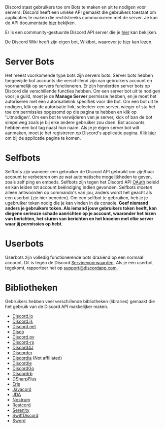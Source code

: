 <!-- TITLE: [NL] Bots -->
<!-- SUBTITLE: Informatie over verschillende Discord Bot bibliotheken -->

Discord staat gebruikers toe om Bots te maken en uit te nodigen voor servers. Discord heeft een unieke API gemaakt die gebruikers toestaat om applicaties te maken die rechtstreeks communiceren met de server. Je kan de API documentatie [hier](https://discordapp.com/developers/docs/intro) bekijken.

Er is een community-gestuurde Discord API server die je [hier](http://discord.gg/discord-api) kan bekijken.

De Discord Wiki heeft zijn eigen bot, Wikibot, waarover je [hier](https://discordia.me/wikibot) kan lezen.

# Server Bots
Het meest voorkomende type bots zijn servers bots. Server bots hebben toegewijde bot accounts die verschillend zijn van gebruikers account en voornamelijk op servers functioneren. Er zijn honderden server bots op Discord die verschillende functies hebben. Om een server bot uit te nodigen voor je guild, moet je de **Manage Server** permissie hebben, en je moet het autoriseren met een autorisatielink specifiek voor die bot. Om een bot uit te nodigen, klik op de autorisatie link, selecteer een server, wieger of sta het toe om permissies opgesomd op die pagina te hebben en klik op 'Uitnodigen'. Om een bot te verwijderen van je server, kick of ban de bot simpelweg zoals je bij elke andere gebruiker zou doen. Bot accounts hebben een bot tag naast hun naam. Als je je eigen server bot wilt aanmaken, moet je het registreren op Discord's applicatie pagina. Klik [hier](https://discordapp.com/developers/applications/me) om bij de applicatie pagina te komen.

# Selfbots
Selfbots zijn wanneer een gebruiker de Discord API gebruikt om zijn/haar account te verbeteren om ze wat automatische mogelijkheden te geven, zoals zelf ping en embeds. Selfbots zijn tegen het Discord API [OAuth](https://discordapp.com/developers/docs/topics/oauth2#bot-vs-user-accounts) beleid en kan leiden tot account beëindiging indien gevonden. Selfbots *moeten* alleen antwoorden op commando's van jou, anders wordt het geacht als een userbot (zie hier beneden). Om een selfbot te gebruiken, heb je je ugebruiker token nodig die je kan vinden in de console.  **Geef niemand anders je gebruikers token. Als iemand jouw gebruikers token heeft, kan diegene serieuze schade aanrichten op je account, waaronder het lezen van berichten, het sturen van berichten en het knoeien met elke server waar jij permissies op hebt.**

# Userbots
Userbots zijn volledig functionerende bots draaiend op een normaal account. Dit is tegen de Discord [Servicevoorwaarden](https://discordapp.com/terms). Als je een userbot tegekomt, rapporteer het op [support@discordapp.com](mailto:support@discordapp.com).

# Bibliotheken
Gebruikers hebben veel verschillende bibliotheken (libraries) gemaakt die het gebruik van de Discord API makkelijker maken. 
* [Discord.io](https://github.com/izy521/discord.io)
* [Discord.js](https://github.com/hydrabolt/discord.js)
* [Discord.net](https://github.com/RogueException/Discord.Net)
* [Disco](https://github.com/b1naryth1ef/disco)
* [Discord.py](https://github.com/Rapptz/discord.py)
* [Discord-rs](https://github.com/SpaceManiac/discord-rs)
* [Discord4J](https://github.com/austinv11/Discord4J)
* [Discordcr](https://github.com/meew0/discordcr)
* [Discordia](https://github.com/SinisterRectus/Discordia) (Not affiliated)
* [Discordie](https://github.com/qeled/discordie)
* [DiscordGo](https://github.com/bwmarrin/discordgo)
* [Discordrb](https://github.com/meew0/discordrb)
* [DSharpPlus](https://github.com/NaamloosDT/DSharpPlus)
* [Eris](https://github.com/abalabahaha/eris)
* [Javacord](https://github.com/BtoBastian/Javacord)
* [JDA](https://github.com/DV8FromTheWorld/JDA)
* [Nostrum](https://github.com/Kraigie/nostrum)
* [Restcord](https://github.com/restcord/restcord)
* [Serenity](https://github.com/zeyla/serenity)
* [SwiftDiscord](https://github.com/nuclearace/SwiftDiscord)
* [Sword](https://github.com/Azoy/Sword)